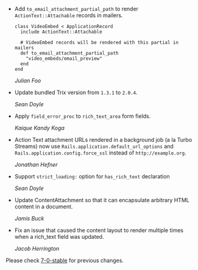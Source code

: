 *   Add `to_email_attachment_partial_path` to render `ActionText::Attachable` records in mailers.

        class VideoEmbed < ApplicationRecord
          include ActionText::Attachable
          
          # VideoEmbed records will be rendered with this partial in mailers
          def to_email_attachment_partial_path
            "video_embeds/email_preview"
          end
        end

    *Julian Foo*

*   Update bundled Trix version from `1.3.1` to `2.0.4`.

    *Sean Doyle*

*   Apply `field_error_proc` to `rich_text_area` form fields.

    *Kaíque Kandy Koga*

*   Action Text attachment URLs rendered in a background job (a la Turbo
    Streams) now use `Rails.application.default_url_options` and
    `Rails.application.config.force_ssl` instead of `http://example.org`.

    *Jonathan Hefner*

*   Support `strict_loading:` option for `has_rich_text` declaration

    *Sean Doyle*

*   Update ContentAttachment so that it can encapsulate arbitrary HTML content in a document.

    *Jamis Buck*

*   Fix an issue that caused the content layout to render multiple times when a
    rich_text field was updated.

    *Jacob Herrington*

Please check [7-0-stable](https://github.com/rails/rails/blob/7-0-stable/actiontext/CHANGELOG.md) for previous changes.
